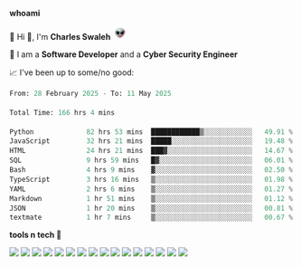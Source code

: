 **whoami**

🤪 Hi 👋, I'm **Charles Swaleh** <img src="alien.gif" height="25px">

🤖 I am a **Software Developer** and a **Cyber Security Engineer**

📈 I've been up to some/no good:

<!--START_SECTION:waka-->

```python
From: 28 February 2025 - To: 11 May 2025

Total Time: 166 hrs 4 mins

Python             82 hrs 53 mins  ████████████▒░░░░░░░░░░░░   49.91 %
JavaScript         32 hrs 21 mins  █████░░░░░░░░░░░░░░░░░░░░   19.48 %
HTML               24 hrs 21 mins  ███▓░░░░░░░░░░░░░░░░░░░░░   14.67 %
SQL                9 hrs 59 mins   █▓░░░░░░░░░░░░░░░░░░░░░░░   06.01 %
Bash               4 hrs 9 mins    ▓░░░░░░░░░░░░░░░░░░░░░░░░   02.50 %
TypeScript         3 hrs 16 mins   ▒░░░░░░░░░░░░░░░░░░░░░░░░   01.98 %
YAML               2 hrs 6 mins    ▒░░░░░░░░░░░░░░░░░░░░░░░░   01.27 %
Markdown           1 hr 51 mins    ▒░░░░░░░░░░░░░░░░░░░░░░░░   01.12 %
JSON               1 hr 20 mins    ▒░░░░░░░░░░░░░░░░░░░░░░░░   00.81 %
textmate           1 hr 7 mins     ▒░░░░░░░░░░░░░░░░░░░░░░░░   00.67 %
```

<!--END_SECTION:waka-->


**tools n tech 🔭**

![](https://img.shields.io/badge/OS-Linux-informational?style=flat&logo=linux&logoColor=white&color=800020)
![](https://img.shields.io/badge/Code-JavaScript-informational?style=flat&logo=javascript&logoColor=white&color=800020)
![](https://img.shields.io/badge/Code-Python-informational?style=flat&logo=python&logoColor=white&color=800020)
![](https://img.shields.io/badge/Code-C-informational?style=flat&logo=c&logoColor=white&color=800020)
![](https://img.shields.io/badge/Code-Ruby-informational?style=flat&logo=ruby&logoColor=white&color=800020)
![](https://img.shields.io/badge/Code-Go-informational?style=flat&logo=go&logoColor=white&color=800020)
![](https://img.shields.io/badge/Framework-React-informational?style=flat&logo=react&logoColor=white&color=800020)
![](https://img.shields.io/badge/Framework-Django-informational?style=flat&logo=django&logoColor=white&color=800020)
![](https://img.shields.io/badge/Framework-Flask-informational?style=flat&logo=flask&logoColor=white&color=800020)
![](https://img.shields.io/badge/Framework-Rails-informational?style=flat&logo=Ruby&logoColor=white&color=800020)
![](https://img.shields.io/badge/Shell-Bash-informational?style=flat&logo=gnu-bash&logoColor=white&color=800020)
![](https://img.shields.io/badge/DB-PostgreSQL-informational?style=flat&logo=postgresql&logoColor=white&color=800020)
![](https://img.shields.io/badge/DB-MySQL-informational?style=flat&logo=mysql&logoColor=white&color=800020)
![](https://img.shields.io/badge/CI/CD-Docker-informational?style=flat&logo=docker&logoColor=white&color=800020)
![](https://img.shields.io/badge/CI/CD-Kubernetes-informational?style=flat&logo=kubernetes&logoColor=white&color=800020)
![](https://img.shields.io/badge/CI/CD-Jenkins-informational?style=flat&logo=jenkins&logoColor=white&color=800020)

<!-- **stats 🔭**

[![Charles's GitHub stats](https://github-readme-stats.vercel.app/api?username=mashm3ll0w&count_private=true&show_icons=true&theme=maroongold&include_all_commits=true)](https://github.com/anuraghazra/github-readme-stats)             [![Top Langs](https://github-readme-stats.vercel.app/api/top-langs/?username=mashm3ll0w&layout=compact&theme=maroongold&langs_count=6)](https://github.com/anuraghazra/github-readme-stats) -->
